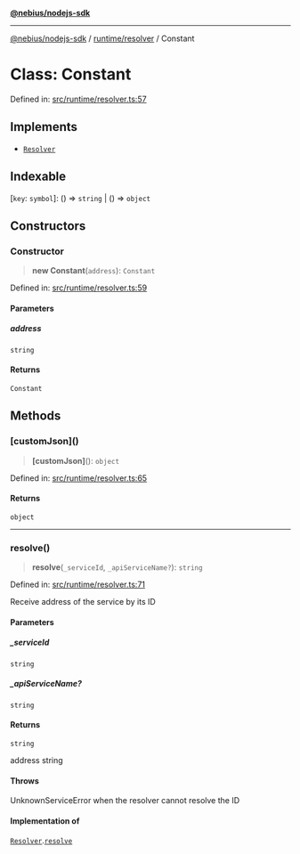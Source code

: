 [**@nebius/nodejs-sdk**](../../../README.md)

---

[@nebius/nodejs-sdk](../../../README.md) / [runtime/resolver](../README.md) / Constant

# Class: Constant

Defined in: [src/runtime/resolver.ts:57](https://github.com/nebius/nodejs-sdk/blob/a37d220b2851e3bf0d396cb03828d544f584df45/src/runtime/resolver.ts#L57)

## Implements

- [`Resolver`](../interfaces/Resolver.md)

## Indexable

\[`key`: `symbol`\]: () => `string` \| () => `object`

## Constructors

### Constructor

> **new Constant**(`address`): `Constant`

Defined in: [src/runtime/resolver.ts:59](https://github.com/nebius/nodejs-sdk/blob/a37d220b2851e3bf0d396cb03828d544f584df45/src/runtime/resolver.ts#L59)

#### Parameters

##### address

`string`

#### Returns

`Constant`

## Methods

### \[customJson\]()

> **\[customJson\]**(): `object`

Defined in: [src/runtime/resolver.ts:65](https://github.com/nebius/nodejs-sdk/blob/a37d220b2851e3bf0d396cb03828d544f584df45/src/runtime/resolver.ts#L65)

#### Returns

`object`

---

### resolve()

> **resolve**(`_serviceId`, `_apiServiceName?`): `string`

Defined in: [src/runtime/resolver.ts:71](https://github.com/nebius/nodejs-sdk/blob/a37d220b2851e3bf0d396cb03828d544f584df45/src/runtime/resolver.ts#L71)

Receive address of the service by its ID

#### Parameters

##### \_serviceId

`string`

##### \_apiServiceName?

`string`

#### Returns

`string`

address string

#### Throws

UnknownServiceError when the resolver cannot resolve the ID

#### Implementation of

[`Resolver`](../interfaces/Resolver.md).[`resolve`](../interfaces/Resolver.md#resolve)
